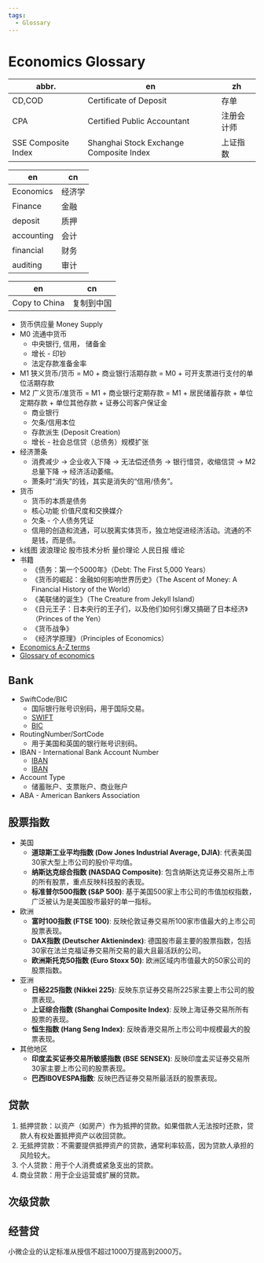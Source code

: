```yaml
---
tags:
  - Glossary
---
```


# Economics Glossary

| abbr.               | en                                      | zh         |
| ------------------- | --------------------------------------- | ---------- |
| CD,COD              | Certificate of Deposit                  | 存单       |
| CPA                 | Certified Public Accountant             | 注册会计师 |
| SSE Composite Index | Shanghai Stock Exchange Composite Index | 上证指数   |

| en         | cn     |
| ---------- | ------ |
| Economics  | 经济学 |
| Finance    | 金融   |
| deposit    | 质押   |
| accounting | 会计   |
| financial  | 财务   |
| auditing   | 审计   |

| en            | cn         |
| ------------- | ---------- |
| Copy to China | 复制到中国 |

- 货币供应量 Money Supply
- M0 流通中货币
  - 中央银行, 信用， 储备金
  - 增长 - 印钞
  - 法定存款准备金率
- M1 狭义货币/货币 = M0 + 商业银行活期存款 = M0 + 可开支票进行支付的单位活期存款
- M2 广义货币/准货币 = M1 + 商业银行定期存款 = M1 + 居民储蓄存款 + 单位定期存款 + 单位其他存款 + 证券公司客户保证金
  - 商业银行
  - 欠条/信用本位
  - 存款派生 (Deposit Creation)
  - 增长 - 社会总信贷（总债务）规模扩张
- 经济萧条
  - 消费减少 -> 企业收入下降 -> 无法偿还债务 -> 银行惜贷，收缩信贷 -> M2总量下降 -> 经济活动萎缩。
  - 萧条时“消失”的钱，其实是消失的“信用/债务”。
- 货币
  - 货币的本质是债务
  - 核心功能 价值尺度和交换媒介
  - 欠条 - 个人债务凭证
  - 信用的创造和流通，可以脱离实体货币，独立地促进经济活动。流通的不是钱，而是债。
- k线图 波浪理论 股市技术分析 量价理论 人民日报 缠论
- 书籍
  - 《债务：第一个5000年》（Debt: The First 5,000 Years）
  - 《货币的崛起：金融如何影响世界历史》（The Ascent of Money: A Financial History of the World）
  - 《美联储的诞生》（The Creature from Jekyll Island）
  - 《日元王子：日本央行的王子们，以及他们如何引爆又搞砸了日本经济》（Princes of the Yen）
  - 《货币战争》
  - 《经济学原理》（Principles of Economics）
- [Economics A-Z terms](https://www.economist.com/economics-a-to-z)
- [Glossary of economics](https://en.wikipedia.org/wiki/Glossary_of_economics)

## Bank

- SwiftCode/BIC
  - 国际银行账号识别码，用于国际交易。
  - [SWIFT](https://www.swift.com/)
  - [BIC](https://en.wikipedia.org/wiki/ISO_9362)
- RoutingNumber/SortCode
  - 用于美国和英国的银行账号识别码。
- IBAN - International Bank Account Number
  - [IBAN](https://en.wikipedia.org/wiki/International_Bank_Account_Number)
  - [IBAN](https://www.iban.com/)
- Account Type
  - 储蓄账户、支票账户、商业账户
- ABA - American Bankers Association

## 股票指数

- 美国
  - **道琼斯工业平均指数 (Dow Jones Industrial Average, DJIA)**: 代表美国30家大型上市公司的股价平均值。
  - **纳斯达克综合指数 (NASDAQ Composite)**: 包含纳斯达克证券交易所上市的所有股票，重点反映科技股的表现。
  - **标准普尔500指数 (S&P 500)**: 基于美国500家上市公司的市值加权指数，广泛被认为是美国股市最好的单一指标。
- 欧洲
  - **富时100指数 (FTSE 100)**: 反映伦敦证券交易所100家市值最大的上市公司股票表现。
  - **DAX指数 (Deutscher Aktienindex)**: 德国股市最主要的股票指数，包括30家在法兰克福证券交易所交易的最大且最活跃的公司。
  - **欧洲斯托克50指数 (Euro Stoxx 50)**: 欧洲区域内市值最大的50家公司的股票指数。
- 亚洲
  - **日经225指数 (Nikkei 225)**: 反映东京证券交易所225家主要上市公司的股票表现。
  - **上证综合指数 (Shanghai Composite Index)**: 反映上海证券交易所所有股票的表现。
  - **恒生指数 (Hang Seng Index)**: 反映香港交易所上市公司中规模最大的股票表现。
- 其他地区
  - **印度孟买证券交易所敏感指数 (BSE SENSEX)**: 反映印度孟买证券交易所30家主要上市公司的股票表现。
  - **巴西IBOVESPA指数**: 反映巴西证券交易所最活跃的股票表现。

## 贷款

1. 抵押贷款：以资产（如房产）作为抵押的贷款。如果借款人无法按时还款，贷款人有权处置抵押资产以收回贷款。
1. 无抵押贷款：不需要提供抵押资产的贷款，通常利率较高，因为贷款人承担的风险较大。
1. 个人贷款：用于个人消费或紧急支出的贷款。
1. 商业贷款：用于企业运营或扩展的贷款。

## 次级贷款

## 经营贷

小微企业的认定标准从授信不超过1000万提高到2000万。
